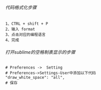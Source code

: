 ###### 代码格式化步骤
```
1、CTRL + shift + P
2、输入 format
3、点击对应的编程语言
4、完成
```
###### 打开sublime的空格制表显示的步骤
```
# Preferences ->  Setting
# Preferences->Settings-User中添加以下代码
"draw_white_space": "all",
# 保存
```